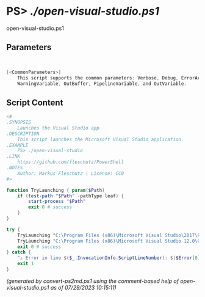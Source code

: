PS> *./open-visual-studio.ps1*
====================

open-visual-studio.ps1 


Parameters
----------
```powershell


[<CommonParameters>]
    This script supports the common parameters: Verbose, Debug, ErrorAction, ErrorVariable, WarningAction, 
    WarningVariable, OutBuffer, PipelineVariable, and OutVariable.
```

Script Content
--------------
```powershell
<#
.SYNOPSIS
	Launches the Visual Studio app
.DESCRIPTION
	This script launches the Microsoft Visual Studio application.
.EXAMPLE
	PS> ./open-visual-studio
.LINK
	https://github.com/fleschutz/PowerShell
.NOTES
	Author: Markus Fleschutz | License: CC0
#>

function TryLaunching { param($Path)
	if (test-path "$Path" -pathType leaf) {
		start-process "$Path"
		exit 0 # success
	}
}

try {
	TryLaunching "C:\Program Files (x86)\Microsoft Visual Studio\2017\Professional\Common7\IDE\devenv.exe"
	TryLaunching "C:\Program Files (x86)\Microsoft Visual Studio 12.0\Common7\IDE\devenv.exe"
	exit 0 # success
} catch {
	"⚠️ Error in line $($_.InvocationInfo.ScriptLineNumber): $($Error[0])"
	exit 1
}
```

*(generated by convert-ps2md.ps1 using the comment-based help of open-visual-studio.ps1 as of 07/29/2023 10:15:11)*

